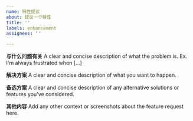 ```yaml
---
name: 特性提议
about: 提议一个特性
title: ''
labels: enhancement
assignees: ''

---
```


**与什么问题有关**
A clear and concise description of what the problem is. Ex. I'm always frustrated when [...]

**解决方案**
A clear and concise description of what you want to happen.

**备选方案**
A clear and concise description of any alternative solutions or features you've considered.

**其他内容**
Add any other context or screenshots about the feature request here.

